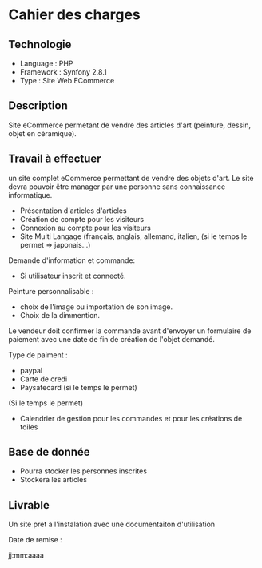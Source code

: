 # Cahier des charges

## Technologie

* Language : PHP
* Framework : Synfony 2.8.1
* Type : Site Web ECommerce

## Description

Site eCommerce permetant de vendre des articles d'art (peinture, dessin, objet en céramique).

## Travail à effectuer

un site complet eCommerce permettant de vendre des objets d'art.
Le site devra pouvoir être manager par une personne sans connaissance informatique.


* Présentation d'articles d'articles
* Création de compte pour les visiteurs
* Connexion au compte pour les visiteurs
* Site Multi Langage (français, anglais, allemand, italien, (si le temps le permet => japonais...)

Demande d'information et commande:

* Si utilisateur inscrit et connecté.

Peinture personnalisable :

* choix de l'image ou importation de son image.
* Choix de la dimmention.

Le vendeur doit confirmer la commande avant d'envoyer un formulaire de paiement avec une date de fin de création de l'objet demandé.

Type de paiment :

* paypal
* Carte de credi
* Paysafecard (si le temps le permet)

(Si le temps le permet)

* Calendrier de gestion pour les commandes et pour les créations de toiles

## Base de donnée

* Pourra stocker les personnes inscrites
* Stockera les articles


## Livrable

Un site pret à l'instalation avec une documentaiton d'utilisation

Date de remise :

jj:mm:aaaa
